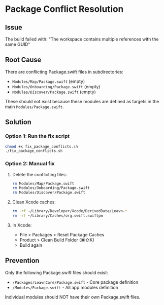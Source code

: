 # Package Conflict Resolution

## Issue
The build failed with: "The workspace contains multiple references with the same GUID"

## Root Cause
There are conflicting Package.swift files in subdirectories:
- `Modules/Map/Package.swift` (empty)
- `Modules/Onboarding/Package.swift` (empty)
- `Modules/Discover/Package.swift` (empty)

These should not exist because these modules are defined as targets in the main `Modules/Package.swift`.

## Solution

### Option 1: Run the fix script
```bash
chmod +x fix_package_conflicts.sh
./fix_package_conflicts.sh
```

### Option 2: Manual fix
1. Delete the conflicting files:
   ```bash
   rm Modules/Map/Package.swift
   rm Modules/Onboarding/Package.swift
   rm Modules/Discover/Package.swift
   ```

2. Clean Xcode caches:
   ```bash
   rm -rf ~/Library/Developer/Xcode/DerivedData/Leavn-*
   rm -rf ~/Library/Caches/org.swift.swiftpm
   ```

3. In Xcode:
   - File > Packages > Reset Package Caches
   - Product > Clean Build Folder (⌘⇧K)
   - Build again

## Prevention
Only the following Package.swift files should exist:
- `/Packages/LeavnCore/Package.swift` - Core package definition
- `/Modules/Package.swift` - All app modules definition

Individual modules should NOT have their own Package.swift files.